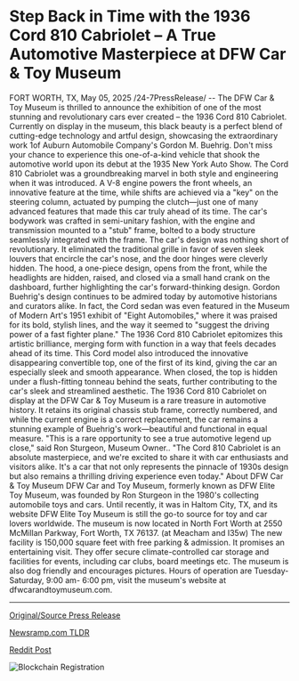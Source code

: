 # Step Back in Time with the 1936 Cord 810 Cabriolet – A True Automotive Masterpiece at DFW Car & Toy Museum

FORT WORTH, TX, May 05, 2025 /24-7PressRelease/ -- The DFW Car & Toy Museum is thrilled to announce the exhibition of one of the most stunning and revolutionary cars ever created – the 1936 Cord 810 Cabriolet. Currently on display in the museum, this black beauty is a perfect blend of cutting-edge technology and artful design, showcasing the extraordinary work 1of Auburn Automobile Company's Gordon M. Buehrig. Don't miss your chance to experience this one-of-a-kind vehicle that shook the automotive world upon its debut at the 1935 New York Auto Show.  The Cord 810 Cabriolet was a groundbreaking marvel in both style and engineering when it was introduced. A V-8 engine powers the front wheels, an innovative feature at the time, while shifts are achieved via a "key" on the steering column, actuated by pumping the clutch—just one of many advanced features that made this car truly ahead of its time. The car's bodywork was crafted in semi-unitary fashion, with the engine and transmission mounted to a "stub" frame, bolted to a body structure seamlessly integrated with the frame.  The car's design was nothing short of revolutionary. It eliminated the traditional grille in favor of seven sleek louvers that encircle the car's nose, and the door hinges were cleverly hidden. The hood, a one-piece design, opens from the front, while the headlights are hidden, raised, and closed via a small hand crank on the dashboard, further highlighting the car's forward-thinking design.  Gordon Buehrig's design continues to be admired today by automotive historians and curators alike. In fact, the Cord sedan was even featured in the Museum of Modern Art's 1951 exhibit of "Eight Automobiles," where it was praised for its bold, stylish lines, and the way it seemed to "suggest the driving power of a fast fighter plane." The 1936 Cord 810 Cabriolet epitomizes this artistic brilliance, merging form with function in a way that feels decades ahead of its time.  This Cord model also introduced the innovative disappearing convertible top, one of the first of its kind, giving the car an especially sleek and smooth appearance. When closed, the top is hidden under a flush-fitting tonneau behind the seats, further contributing to the car's sleek and streamlined aesthetic.  The 1936 Cord 810 Cabriolet on display at the DFW Car & Toy Museum is a rare treasure in automotive history. It retains its original chassis stub frame, correctly numbered, and while the current engine is a correct replacement, the car remains a stunning example of Buehrig's work—beautiful and functional in equal measure.  "This is a rare opportunity to see a true automotive legend up close," said Ron Sturgeon, Museum Owner.. "The Cord 810 Cabriolet is an absolute masterpiece, and we're excited to share it with car enthusiasts and visitors alike. It's a car that not only represents the pinnacle of 1930s design but also remains a thrilling driving experience even today."  About DFW Car & Toy Museum DFW Car and Toy Museum, formerly known as DFW Elite Toy Museum, was founded by Ron Sturgeon in the 1980's collecting automobile toys and cars. Until recently, it was in Haltom City, TX, and its website DFW Elite Toy Museum is still the go-to source for toy and car lovers worldwide. The museum is now located in North Fort Worth at 2550 McMillan Parkway, Fort Worth, TX 76137. (at Meacham and I35w) The new facility is 150,000 square feet with free parking & admission. It promises an entertaining visit. They offer secure climate-controlled car storage and facilities for events, including car clubs, board meetings etc. The museum is also dog friendly and encourages pictures. Hours of operation are Tuesday-Saturday, 9:00 am- 6:00 pm, visit the museum's website at dfwcarandtoymuseum.com. 

---

[Original/Source Press Release](https://www.24-7pressrelease.com/press-release/522264/step-back-in-time-with-the-1936-cord-810-cabriolet-a-true-automotive-masterpiece-at-dfw-car-toy-museum)
                    

[Newsramp.com TLDR](https://newsramp.com/curated-news/rare-1936-cord-810-cabriolet-exhibition-at-dfw-car-toy-museum/6f1ac9df6c2ad4595af8abba0c607ca7) 

 



[Reddit Post](https://www.reddit.com/r/eventNews/comments/1kf5ogl/rare_1936_cord_810_cabriolet_exhibition_at_dfw/) 



![Blockchain Registration](https://cdn.newsramp.app/24-7PressRelease/qrcode/255/5/knobpVSB.webp)
